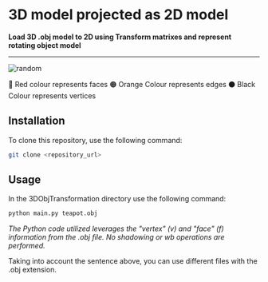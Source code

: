 # 3D model projected as 2D model 

**Load 3D .obj model to 2D using Transform matrixes and represent rotating object model**

---

![random]()

:red_circle: Red colour represents faces
:orange_circle: Orange Colour represents edges
:black_circle: Black Colour represents vertices
## Installation

To clone this repository, use the following command:
```bash
git clone <repository_url>
```

## Usage
In the 3DObjTransformation directory use the following command:
```bash
python main.py teapot.obj
```

*The Python code utilized leverages the "vertex" (v) and "face" (f) information from the .obj file. No shadowing or wb operations are performed.*

Taking into account the sentence above, you can use different files with the .obj extension.


